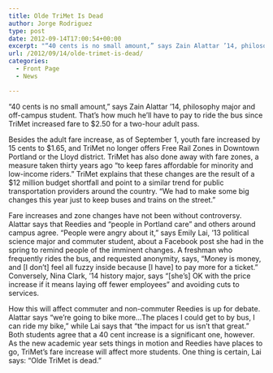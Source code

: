 ```yaml
---
title: Olde TriMet Is Dead
author: Jorge Rodriguez
type: post
date: 2012-09-14T17:00:54+00:00
excerpt: "“40 cents is no small amount,” says Zain Alattar ’14, philosophy major and off-campus student. That's how much he'll have to pay to ride the bus since TriMet increased fare to $2.50 for a two-hour adult pass."
url: /2012/09/14/olde-trimet-is-dead/
categories:
  - Front Page
  - News

---
```

“40 cents is no small amount,” says Zain Alattar ’14, philosophy major and off-campus student. That&#8217;s how much he&#8217;ll have to pay to ride the bus since TriMet increased fare to $2.50 for a two-hour adult pass.

Besides the adult fare increase, as of September 1, youth fare increased by 15 cents to $1.65, and TriMet no longer offers Free Rail Zones in Downtown Portland or the Lloyd district. TriMet has also done away with fare zones, a measure taken thirty years ago “to keep fares affordable for minority and low-income riders.” TriMet explains that these changes are the result of a $12 million budget shortfall and point to a similar trend for public transportation providers around the country. “We had to make some big changes this year just to keep buses and trains on the street.”

Fare increases and zone changes have not been without controversy. Alattar says that Reedies and “people in Portland care” and others around campus agree. “People were angry about it,” says Emily Lai, ’13 political science major and commuter student, about a Facebook post she had in the spring to remind people of the imminent changes. A freshman who frequently rides the bus, and requested anonymity, says, “Money is money, and [I don’t] feel all fuzzy inside because [I have] to pay more for a ticket.” Conversely, Nina Clark, ’14 history major, says “[she’s] OK with the price increase if it means laying off fewer employees” and avoiding cuts to services.

How this will affect commuter and non-commuter Reedies is up for debate. Alattar says “we’re going to bike more&#8230;The places I could get to by bus, I can ride my bike,” while Lai says that “the impact for us isn’t that great.” Both students agree that a 40 cent increase is a significant one, however. As the new academic year sets things in motion and Reedies have places to go, TriMet’s fare increase will affect more students. One thing is certain, Lai says: “Olde TriMet is dead.”